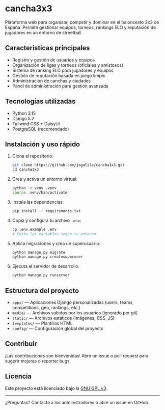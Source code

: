 # cancha3x3

Plataforma web para organizar, competir y dominar en el baloncesto 3x3 de España. Permite gestionar equipos, torneos, rankings ELO y reputación de jugadores en un entorno de streetball.

## Características principales
- Registro y gestión de usuarios y equipos
- Organización de ligas y torneos (oficiales y amistosos)
- Sistema de ranking ELO para jugadores y equipos
- Gestión de reputación basada en juego limpio
- Administración de canchas y ciudades
- Panel de administración para gestión avanzada

## Tecnologías utilizadas
- Python 3.13
- Django 5.2
- Tailwind CSS + DaisyUI
- PostgreSQL (recomendado)

## Instalación y uso rápido
1. Clona el repositorio:
   ```bash
   git clone https://github.com/jagalile/cancha3x3.git
   cd cancha3x3
   ```
2. Crea y activa un entorno virtual:
   ```bash
   python -m venv .venv
   source .venv/bin/activate
   ```
3. Instala las dependencias:
   ```bash
   pip install -r requirements.txt
   ```
4. Copia y configura tu archivo `.env`:
   ```bash
   cp .env.example .env
   # Edita las variables según tu entorno
   ```
5. Aplica migraciones y crea un superusuario:
   ```bash
   python manage.py migrate
   python manage.py createsuperuser
   ```
6. Ejecuta el servidor de desarrollo:
   ```bash
   python manage.py runserver
   ```

## Estructura del proyecto
- `apps/` — Aplicaciones Django personalizadas (users, teams, competitions, geo, rankings, etc.)
- `media/` — Archivos subidos por los usuarios (ignorado por git)
- `static/` — Archivos estáticos (imágenes, CSS, JS)
- `templates/` — Plantillas HTML
- `config/` — Configuración global del proyecto

## Contribuir
¡Las contribuciones son bienvenidas! Abre un issue o pull request para sugerir mejoras o reportar bugs.

## Licencia
Este proyecto está licenciado bajo la [GNU GPL v3](LICENSE).

---
¿Preguntas? Contacta a los administradores o abre un issue en GitHub.

